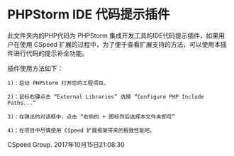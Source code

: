 # PHPStorm IDE 代码提示插件 #

此文件夹内的PHP代码为 PHPStorm 集成开发工具的IDE代码提示插件，如果用户在使用 CSpeed 扩展的过程中，为了便于查看扩展支持的方法，可以使用本插件进行代码的提示补全功能。

插件使用方法如下：

	1)：启动 PHPStorm 打开您的工程项目。
	
	2)：鼠标右键点击 “External Libraries” 选择 “Configure PHP Include Paths...”
	
	3)：在弹出的对话框中，点击 “右侧的 + 图标然后选择本文件夹即可”
	
	4)：在项目中尽情使用 CSpeed 扩展框架带来的极致性能吧。
	
	
CSpeed Group. 2017年10月15日21:08:30